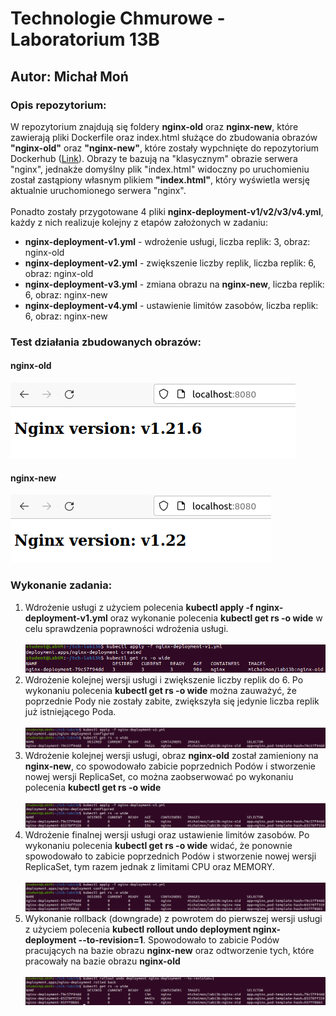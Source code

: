 <h1>Technologie Chmurowe - Laboratorium 13B</h1>
<h2>Autor: Michał Moń</h2>
<h3>Opis repozytorium:</h3>
W repozytorium znajdują się foldery <b>nginx-old</b> oraz <b>nginx-new</b>, które zawierają pliki Dockerfile oraz index.html służące do zbudowania obrazów <b>"nginx-old"</b> oraz <b>"nginx-new"</b>, które zostały wypchnięte do repozytorium Dockerhub (<a href="">Link</a>). Obrazy te bazują na "klasycznym" obrazie serwera "nginx", jednakże domyślny plik "index.html" widoczny po uruchomieniu został zastąpiony własnym plikiem <b>"index.html"</b>, który wyświetla wersję aktualnie uruchomionego serwera "nginx".<br/><br/>
Ponadto zostały przygotowane 4 pliki <b>nginx-deployment-v1/v2/v3/v4.yml</b>, każdy z nich realizuje kolejny z etapów założonych w zadaniu:
<ul>
  <li><b>nginx-deployment-v1.yml</b> - wdrożenie usługi, liczba replik: 3, obraz: nginx-old</li>
  <li><b>nginx-deployment-v2.yml</b> - zwiększenie liczby replik, liczba replik: 6, obraz: nginx-old</li>
  <li><b>nginx-deployment-v3.yml</b> - zmiana obrazu na <b>nginx-new</b>, liczba replik: 6, obraz: nginx-new </li>
  <li><b>nginx-deployment-v4.yml</b> - ustawienie limitów zasobów, liczba replik: 6, obraz: nginx-new</li>
</ul>
<h3>Test działania zbudowanych obrazów:</h3>
<h4>nginx-old</h4>
<img src="tch-lab13-screenshots/nginx-old.png"/>
<h4>nginx-new</h4>
<img src="tch-lab13-screenshots/nginx-new.png"/>
<h3>Wykonanie zadania:</h3>
<ol>
  <li>
    Wdrożenie usługi z użyciem polecenia <b>kubectl apply -f nginx-deployment-v1.yml</b> oraz wykonanie polecenia
    <b>kubectl get rs -o wide</b> w celu sprawdzenia poprawności wdrożenia usługi.<br/><br/>
    <img src="tch-lab13-screenshots/1.png"/><br/>
  </li>
  <li>
    Wdrożenie kolejnej wersji usługi i zwiększenie liczby replik do 6. Po wykonaniu polecenia <b>kubectl get rs -o wide</b> można zauważyć, że poprzednie Pody nie zostały zabite, zwiększyła się jedynie liczba replik już istniejącego Poda. <br/><br/>
    <img src="tch-lab13-screenshots/2.png"/><br/>
  </li>
  <li>
    Wdrożenie kolejnej wersji usługi, obraz <b>nginx-old</b> został zamieniony na <b>nginx-new</b>, co spowodowało zabicie
    poprzednich Podów i stworzenie nowej wersji ReplicaSet, co można zaobserwować po wykonaniu polecenia <b>kubectl get rs -o wide</b><br/><br/>
    <img src="tch-lab13-screenshots/3.png"/><br/>
  </li>
  <li>
    Wdrożenie finalnej wersji usługi oraz ustawienie limitów zasobów. Po wykonaniu polecenia <b>kubectl get rs -o wide</b>  widać, że ponownie spowodowało to zabicie poprzednich Podów i stworzenie nowej wersji ReplicaSet, tym razem jednak z limitami CPU oraz MEMORY.<br/><br/><img src="tch-lab13-screenshots/4.png"><br/>
  </li>
  <li>Wykonanie rollback (downgrade) z powrotem do pierwszej wersji usługi z użyciem polecenia <b>kubectl rollout undo deployment nginx-deployment --to-revision=1</b>. Spowodowało to zabicie Podów pracujących na bazie obrazu <b>nginx-new</b> oraz odtworzenie tych, które pracowały na bazie obrazu <b>nginx-old</b><br/><br/><img src="tch-lab13-screenshots/5.png"><br/></li>
</ol>
